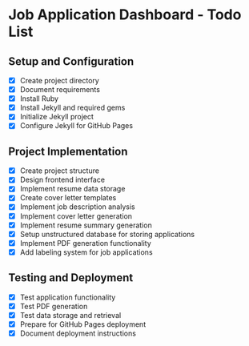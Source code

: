 # Job Application Dashboard - Todo List

## Setup and Configuration
- [x] Create project directory
- [x] Document requirements
- [x] Install Ruby
- [x] Install Jekyll and required gems
- [x] Initialize Jekyll project
- [x] Configure Jekyll for GitHub Pages

## Project Implementation
- [x] Create project structure
- [x] Design frontend interface
- [x] Implement resume data storage
- [x] Create cover letter templates
- [x] Implement job description analysis
- [x] Implement cover letter generation
- [x] Implement resume summary generation
- [x] Setup unstructured database for storing applications
- [x] Implement PDF generation functionality
- [x] Add labeling system for job applications

## Testing and Deployment
- [x] Test application functionality
- [x] Test PDF generation
- [x] Test data storage and retrieval
- [x] Prepare for GitHub Pages deployment
- [x] Document deployment instructions
